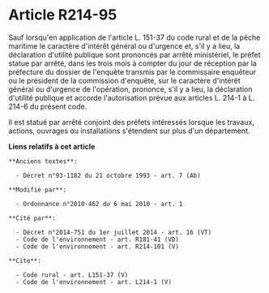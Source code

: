 # Article R214-95

Sauf lorsqu'en application de l'article L. 151-37 du code rural et de la pêche maritime le caractère d'intérêt général ou
d'urgence et, s'il y a lieu, la déclaration d'utilité publique sont prononcés par arrêté ministériel, le préfet statue par
arrêté, dans les trois mois à compter du jour de réception par la préfecture du dossier de l'enquête transmis par le
commissaire enquêteur ou le président de la commission d'enquête, sur le caractère d'intérêt général ou d'urgence de
l'opération, prononce, s'il y a lieu, la déclaration d'utilité publique et accorde l'autorisation prévue aux articles L.
214-1 à L. 214-6 du présent code. 

Il est statué par arrêté conjoint des préfets intéressés lorsque les travaux, actions, ouvrages ou installations s'étendent
sur plus d'un département.

**Liens relatifs à cet article**

	**Anciens textes**:

	  - Décret n°93-1182 du 21 octobre 1993 - art. 7 (Ab)

	**Modifié par**:

	  - Ordonnance n°2010-462 du 6 mai 2010 - art. 1

	**Cité par**:

	  - Décret n°2014-751 du 1er juillet 2014 - art. 16 (VT)
	  - Code de l'environnement - art. R181-41 (VD)
	  - Code de l'environnement - art. R214-101 (V)

	**Cite**:

	  - Code rural - art. L151-37 (V)
	  - Code de l'environnement - art. L214-1 (V)

